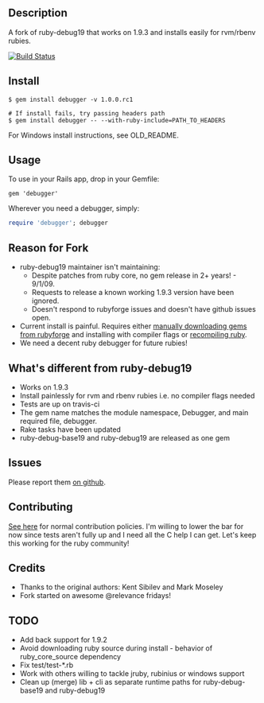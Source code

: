 ## Description
A fork of ruby-debug19 that works on 1.9.3 and installs easily for rvm/rbenv rubies.

[![Build Status](https://secure.travis-ci.org/cldwalker/debugger.png?branch=master)](http://travis-ci.org/cldwalker/log_buddy)

## Install

    $ gem install debugger -v 1.0.0.rc1

    # If install fails, try passing headers path
    $ gem install debugger -- --with-ruby-include=PATH_TO_HEADERS

For Windows install instructions, see OLD\_README.

## Usage

To use in your Rails app, drop in your Gemfile:

    gem 'debugger'

Wherever you need a debugger, simply:
```ruby
require 'debugger'; debugger
```

## Reason for Fork

* ruby-debug19 maintainer isn't maintaining:
  * Despite patches from ruby core, no gem release in 2+ years! - 9/1/09.
  * Requests to release a known working 1.9.3 version have been ignored.
  * Doesn't respond to rubyforge issues and doesn't have github issues open.
* Current install is painful. Requires either [manually downloading gems from rubyforge](
  http://blog.wyeworks.com/2011/11/1/ruby-1-9-3-and-ruby-debug) and installing with compiler flags
  or [recompiling
  ruby](http://blog.sj26.com/post/12146951658/updated-using-ruby-debug-on-ruby-1-9-3-p0).
* We need a decent ruby debugger for future rubies!

## What's different from ruby-debug19

* Works on 1.9.3
* Install painlessly for rvm and rbenv rubies i.e. no compiler flags needed
* Tests are up on travis-ci
* The gem name matches the module namespace, Debugger, and main required file, debugger.
* Rake tasks have been updated
* ruby-debug-base19 and ruby-debug19 are released as one gem

## Issues
Please report them [on github](http://github.com/cldwalker/debugger/issues).

## Contributing
[See here](http://tagaholic.me/contributing.html) for normal contribution policies. I'm willing to
lower the bar for now since tests aren't fully up and I need all the C help I can get. Let's keep
this working for the ruby community!

## Credits

* Thanks to the original authors: Kent Sibilev and Mark Moseley
* Fork started on awesome @relevance fridays!

## TODO

* Add back support for 1.9.2
* Avoid downloading ruby source during install - behavior of ruby_core_source dependency
* Fix test/test-*.rb
* Work with others willing to tackle jruby, rubinius or windows support
* Clean up (merge) lib + cli as separate runtime paths for ruby-debug-base19 and ruby-debug19
